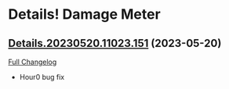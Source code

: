 # Details! Damage Meter

## [Details.20230520.11023.151](https://github.com/Tercioo/Details-Damage-Meter/tree/Details.20230520.11023.151) (2023-05-20)
[Full Changelog](https://github.com/Tercioo/Details-Damage-Meter/compare/Details.20230520.11022.151...Details.20230520.11023.151) 

- Hour0 bug fix  
